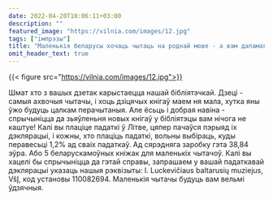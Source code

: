 ```yaml
---
date: 2022-04-20T10:06:11+03:00
description: ""
featured_image: "https://vilnia.com/images/12.jpg"
tags: ["імпрэзы"]
title: "Маленькія беларусы хочаць чытаць на роднай мове - а вам дапамагчы ім у гэтым нічога не каштуе."
omit_header_text: true
---
```

{{< figure src="https://vilnia.com/images/12.jpg">}}



Шмат хто з вашых дзетак карыстаецца нашай бібліятэчкай. Дзеці - самыя ахвочыя чытачы, і хоць дзіцячых кнігаў маем ня мала, хутка яны ўжо будуць цалкам перачытаныя. Але ёсьць і добрая навіна - спрычыніцца да зьяўленьня новых кнігаў у бібліятэцы вам нічога не каштуе! Калі вы плаціце падаткі ў Літве, цяпер пачаўся пэрыяд іх дэклярацыі, і кожны, хто плаціць падаткі, вольны выбіраць, куды перавесьці 1,2% ад сваіх падаткаў. Ад сярэдняга заробку гэта 38,84 эўра. Або 5 беларускамоўных кніжак для маленькіх чытачоў. Калі вы хацелі бы спрычыніцца да гэтай справы, запрашаем у вашай падаткавай дэклярацыі указаць нашыя рэквізыты: I. Luckevičiaus baltarusių muziejus, VšĮ, код установы 110082694. Маленькія чытачы будуць вам вельмі ўдзячныя.